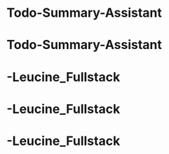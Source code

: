 # Todo-Summary-Assistant
# Todo-Summary-Assistant
# -Leucine_Fullstack
# -Leucine_Fullstack
# -Leucine_Fullstack
